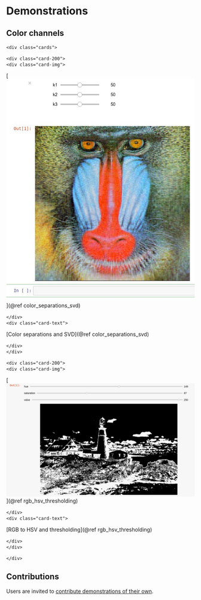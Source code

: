 # Demonstrations

## Color channels

```@raw html
<div class="cards">
```

```@raw html
<div class="card-200">
<div class="card-img">
```
[![svd](assets/demos/color_separations_svd.jpg)](@ref color_separations_svd)
```@raw html
</div>
<div class="card-text">
```
[Color separations and SVD](@ref color_separations_svd)
```@raw html
</div>
</div>
```

```@raw html
<div class="card-200">
<div class="card-img">
```
[![rgb_hsv_thresholding](assets/demos/rgb_hsv_thresholding.png)](@ref rgb_hsv_thresholding)
```@raw html
</div>
<div class="card-text">
```
[RGB to HSV and thresholding](@ref rgb_hsv_thresholding)
```@raw html
</div>
</div>
```

```@raw html
</div>
```

## Contributions

Users are invited to [contribute demonstrations of their own](https://github.com/JuliaImages/juliaimages.github.io).
